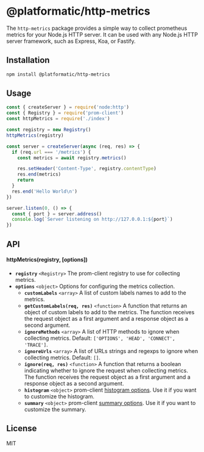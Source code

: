 # @platformatic/http-metrics

The `http-metrics` package provides a simple way to collect prometheus metrics for your Node.js HTTP server. It can be used with any Node.js HTTP server framework, such as Express, Koa, or Fastify.

## Installation

```bash
npm install @platformatic/http-metrics
```

## Usage

```javascript
const { createServer } = require('node:http')
const { Registry } = require('prom-client')
const httpMetrics = require('./index')

const registry = new Registry()
httpMetrics(registry)

const server = createServer(async (req, res) => {
  if (req.url === '/metrics') {
    const metrics = await registry.metrics()

    res.setHeader('Content-Type', registry.contentType)
    res.end(metrics)
    return
  }
  res.end('Hello World\n')
})

server.listen(0, () => {
  const { port } = server.address()
  console.log(`Server listening on http://127.0.0.1:${port}`)
})
```

## API

#### httpMetrics(registry, [options])

- __`registry`__ `<Registry>` The prom-client registry to use for collecting metrics.
- __`options`__ `<object>` Options for configuring the metrics collection.
  - __`customLabels`__ `<array>` A list of custom labels names to add to the metrics.
  - __`getCustomLabels(req, res)`__ `<function>` A function that returns an object of custom labels to add to the metrics. The function receives the request object as a first argument and a response object as a second argument.
  - __`ignoreMethods`__ `<array>` A list of HTTP methods to ignore when collecting metrics. Default: `['OPTIONS', 'HEAD', 'CONNECT', 'TRACE']`.
  - __`ignoreUrls`__ `<array>` A list of URLs strings and regexps to ignore when collecting metrics. Default: `[]`.
  - __`ignore(req, res)`__ `<function>` A function that returns a boolean indicating whether to ignore the request when collecting metrics. The function receives the request object as a first argument and a response object as a second argument.
  - __`histogram`__ `<object>` prom-client [histogram options](https://github.com/siimon/prom-client?tab=readme-ov-file#histogram). Use it if you want to customize the histogram.
  - __`summary`__ `<object>` prom-client [summary options](https://github.com/siimon/prom-client?tab=readme-ov-file#summary). Use it if you want to customize the summary.

## License

MIT

